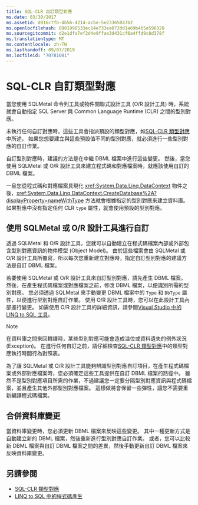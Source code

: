 ```yaml
---
title: SQL-CLR 自訂類型對應
ms.date: 03/30/2017
ms.assetid: d916c7fb-4b56-4214-acbe-5e23365047b2
ms.openlocfilehash: 8901998533ec14e733ea072dd1a69b465e596328
ms.sourcegitcommit: d2e1dfa7ef2d4e9ffae3d431cf6a4ffd9c8d378f
ms.translationtype: MT
ms.contentlocale: zh-TW
ms.lasthandoff: 09/07/2019
ms.locfileid: "70781081"
---
```

# <a name="sql-clr-custom-type-mappings"></a>SQL-CLR 自訂類型對應
當您使用 SQLMetal 命令列工具或物件關聯式設計工具 (O/R 設計工具) 時，系統就會自動指定 SQL Server 與 Common Language Runtime (CLR) 之間的型別對應。  
  
 未執行任何自訂對應時，這些工具會指派預設的類型對應，如[SQL-CLR 類型對應](sql-clr-type-mapping.md)中所述。 如果您想要建立與這些預設值不同的型別對應，就必須進行一些型別對應的自訂作業。  
  
 自訂型別對應時，建議的方法是在中繼 DBML 檔案中進行這些變更。 然後，當您使用 SQLMetal 或 O/R 設計工具來建立程式碼和對應檔案時，就應該使用自訂的 DBML 檔案。  
  
 一旦您從程式碼和對應檔案具現化 <xref:System.Data.Linq.DataContext> 物件之後，<xref:System.Data.Linq.DataContext.CreateDatabase%2A?displayProperty=nameWithType> 方法就會根據指定的型別對應來建立資料庫。 如果對應中沒有指定任何 CLR `type` 屬性，就會使用預設的型別對應。  
  
## <a name="customization-with-sqlmetal-or-or-designer"></a>使用 SQLMetal 或 O/R 設計工具進行自訂  
 透過 SQLMetal 和 O/R 設計工具，您就可以自動建立在程式碼檔案內部或外部包含型別對應資訊的物件模型 (Object Model)。 由於這些檔案會由 SQLMetal 或 O/R 設計工具所覆寫，所以每次您重新建立對應時，指定自訂型別對應的建議方法是自訂 DBML 檔案。  
  
 若要使用 SQLMetal 或 O/R 設計工具來自訂型別對應，請先產生 DBML 檔案。 然後，在產生程式碼檔案或對應檔案之前，修改 DBML 檔案，以便識別所需的型別對應。 您必須透過 SQLMetal 來手動變更 DBML 檔案中的 `Type` 和 `DbType` 屬性，以便進行型別對應自訂作業。 使用 O/R 設計工具時，您可以在此設計工具內部進行變更。 如需使用 O/R 設計工具的詳細資訊，請參閱[Visual Studio 中的 LINQ to SQL 工具](/visualstudio/data-tools/linq-to-sql-tools-in-visual-studio2)。  
  
> [!NOTE]
> 在資料庫之間來回轉譯時，某些型別對應可能會造成溢位或資料遺失的例外狀況 (Exception)。 在進行任何自訂之前，請仔細檢查[SQL-CLR 類型對應](sql-clr-type-mapping.md)中的類型對應執行時間行為對照表。  
  
 為了讓 SQLMetal 或 O/R 設計工具能夠辨識型別對應自訂項目，在產生程式碼檔案或外部對應檔案時，您必須確定這些工具提供在自訂 DBML 檔案的路徑中。 雖然不是型別對應項目所需的作業，不過建議您一定要分隔型別對應資訊與程式碼檔案，並且產生其他外部型別對應檔案。 這樣做將會保留一些彈性，讓您不需要重新編譯程式碼檔案。  
  
## <a name="incorporating-database-changes"></a>合併資料庫變更  
 當資料庫變更時，您必須更新 DBML 檔案來反映這些變更。 其中一種更新方式是自動建立新的 DBML 檔案，然後重新進行型別對應自訂作業。 或者，您可以比較新 DBML 檔案與自訂 DBML 檔案之間的差異，然後手動更新自訂 DBML 檔案來反映資料庫變更。  
  
## <a name="see-also"></a>另請參閱

- [SQL-CLR 類型對應](sql-clr-type-mapping.md)
- [LINQ to SQL 中的程式碼產生](code-generation-in-linq-to-sql.md)
